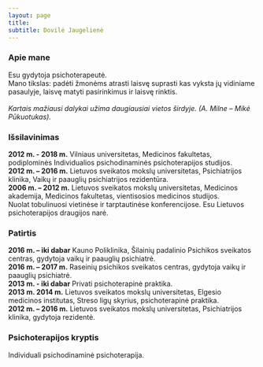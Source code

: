 ```yaml
---
layout: page
title: 
subtitle: Dovilė Jaugelienė
---
```


### Apie mane
Esu gydytoja psichoterapeutė.<br>
Mano tikslas: padėti žmonėms atrasti laisvę suprasti kas vyksta jų vidiniame pasaulyje, laisvę matyti pasirinkimus ir laisvę rinktis.<br><br>
<i>Kartais mažiausi dalykai užima daugiausiai vietos širdyje. (A. Milne – Mikė Pūkuotukas).</i>

### Išsilavinimas
**2012 m. - 2018 m.** Vilniaus universitetas, Medicinos fakultetas, podiplominės Individualios psichodinaminės psichoterapijos studijos.<br>
**2012 m. – 2016 m.** Lietuvos sveikatos mokslų universitetas, Psichiatrijos klinika, Vaikų ir paauglių psichiatrijos rezidentūra.<br>
**2006 m. – 2012 m.** Lietuvos sveikatos mokslų universitetas, Medicinos akademija, Medicinos fakultetas, vientisosios medicinos studijos.<br>
Nuolat tobulinuosi vietinėse ir tarptautinėse konferencijose. Esu Lietuvos psichoterapijos draugijos narė.

### Patirtis
**2016 m. – iki dabar** Kauno Poliklinika, Šilainių padalinio Psichikos sveikatos centras, gydytoja vaikų ir paauglių psichiatrė.<br>
**2016 m. – 2017 m.** Raseinių psichikos sveikatos centras, gydytoja vaikų ir paauglių psichiatrė.<br>
**2013 m. - iki dabar** Privati psichoterapinė praktika.<br>
**2013 m. 2014 m.** Lietuvos sveikatos mokslų universitetas, Elgesio medicinos institutas, Streso ligų skyrius, psichoterapinė praktika.<br>
**2012 m. – 2016 m.** Lietuvos sveikatos mokslų universitetas, Psichiatrijos klinika, gydytoja rezidentė.

### Psichoterapijos kryptis
Individuali psichodinaminė psichoterapija.